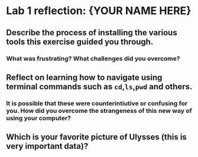 # Lab 1 reflection: {YOUR NAME HERE}

## Describe the process of installing the various tools this exercise guided you through. 

### What was frustrating? What challenges did you overcome?

## Reflect on learning how to navigate using terminal commands such as `cd`,`ls`,`pwd` and others. 

### It is possible that these were counterintiutive or confusing for you. How did you overcome the strangeness of this new way of using your computer?

## Which is your favorite picture of Ulysses (this is very important data)?

